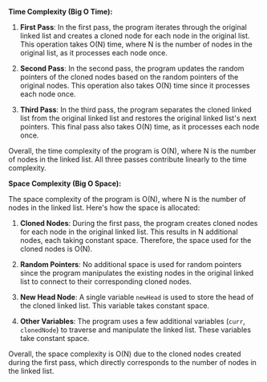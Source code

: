 **Time Complexity (Big O Time):**

1. **First Pass**: In the first pass, the program iterates through the original linked list and creates a cloned node for each node in the original list. This operation takes O(N) time, where N is the number of nodes in the original list, as it processes each node once.

2. **Second Pass**: In the second pass, the program updates the random pointers of the cloned nodes based on the random pointers of the original nodes. This operation also takes O(N) time since it processes each node once.

3. **Third Pass**: In the third pass, the program separates the cloned linked list from the original linked list and restores the original linked list's next pointers. This final pass also takes O(N) time, as it processes each node once.

Overall, the time complexity of the program is O(N), where N is the number of nodes in the linked list. All three passes contribute linearly to the time complexity.

**Space Complexity (Big O Space):**

The space complexity of the program is O(N), where N is the number of nodes in the linked list. Here's how the space is allocated:

1. **Cloned Nodes**: During the first pass, the program creates cloned nodes for each node in the original linked list. This results in N additional nodes, each taking constant space. Therefore, the space used for the cloned nodes is O(N).

2. **Random Pointers**: No additional space is used for random pointers since the program manipulates the existing nodes in the original linked list to connect to their corresponding cloned nodes.

3. **New Head Node**: A single variable `newHead` is used to store the head of the cloned linked list. This variable takes constant space.

4. **Other Variables**: The program uses a few additional variables (`curr`, `clonedNode`) to traverse and manipulate the linked list. These variables take constant space.

Overall, the space complexity is O(N) due to the cloned nodes created during the first pass, which directly corresponds to the number of nodes in the linked list.
